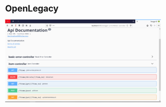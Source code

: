 # OpenLegacy

<img src="src/main/resources/screenshots/swagger1.PNG" width="800">
    <br/>    <br/>   

